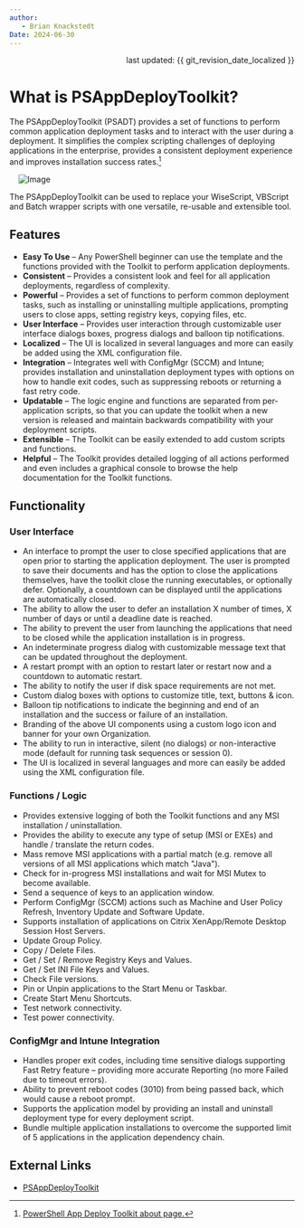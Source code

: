```yaml
---
author: 
   - Brian Knackstedt
Date: 2024-06-30
---
```

<div style="text-align: right"> last updated: {{ git_revision_date_localized }} </div>

# What is PSAppDeployToolkit?

The PSAppDeployToolkit (PSADT) provides a set of functions to perform common application deployment tasks and to interact with the 
user during a deployment. It simplifies the complex scripting challenges of deploying applications in the enterprise, provides a consistent 
deployment experience and improves installation success rates.[^1]

&nbsp;&nbsp;&nbsp;&nbsp;![Image](https://psappdeploytoolkit.com/images/psadt-dark-navheader.svg)

The PSAppDeployToolkit can be used to replace your WiseScript, VBScript and Batch wrapper scripts with one versatile, re-usable and extensible tool.

## Features

- **Easy To Use** – Any PowerShell beginner can use the template and the functions provided with the Toolkit to perform application deployments.
- **Consistent** – Provides a consistent look and feel for all application deployments, regardless of complexity.
- **Powerful** – Provides a set of functions to perform common deployment tasks, such as installing or uninstalling multiple applications, prompting users to close apps, setting registry keys, copying files, etc.
- **User Interface** – Provides user interaction through customizable user interface dialogs boxes, progress dialogs and balloon tip notifications.
- **Localized** – The UI is localized in several languages and more can easily be added using the XML configuration file.
- **Integration** – Integrates well with ConfigMgr (SCCM) and Intune; provides installation and uninstallation deployment types with options on how to handle exit codes, such as suppressing reboots or returning a fast retry code.
- **Updatable** – The logic engine and functions are separated from per-application scripts, so that you can update the toolkit when a new version is released and maintain backwards compatibility with your deployment scripts.
- **Extensible** – The Toolkit can be easily extended to add custom scripts and functions.
- **Helpful** – The Toolkit provides detailed logging of all actions performed and even includes a graphical console to browse the help documentation for the Toolkit functions.

## Functionality

### User Interface

- An interface to prompt the user to close specified applications that are open prior to starting the application deployment. The user is 
prompted to save their documents and has the option to close the applications themselves, have the toolkit close the running executables, or 
optionally defer. Optionally, a countdown can be displayed until the applications are automatically closed.
- The ability to allow the user to defer an installation X number of times, X number of days or until a deadline date is reached.
- The ability to prevent the user from launching the applications that need to be closed while the application installation is in progress.
- An indeterminate progress dialog with customizable message text that can be updated throughout the deployment.
- A restart prompt with an option to restart later or restart now and a countdown to automatic restart.
- The ability to notify the user if disk space requirements are not met.
- Custom dialog boxes with options to customize title, text, buttons & icon.
- Balloon tip notifications to indicate the beginning and end of an installation and the success or failure of an installation.
- Branding of the above UI components using a custom logo icon and banner for your own Organization.
- The ability to run in interactive, silent (no dialogs) or non-interactive mode (default for running task sequences or session 0).
- The UI is localized in several languages and more can easily be added using the XML configuration file.

### Functions / Logic

- Provides extensive logging of both the Toolkit functions and any MSI installation / uninstallation.
- Provides the ability to execute any type of setup (MSI or EXEs) and handle / translate the return codes.
- Mass remove MSI applications with a partial match (e.g. remove all versions of all MSI applications which match "Java").
- Check for in-progress MSI installations and wait for MSI Mutex to become available.
- Send a sequence of keys to an application window.
- Perform ConfigMgr (SCCM) actions such as Machine and User Policy Refresh, Inventory Update and Software Update.
- Supports installation of applications on Citrix XenApp/Remote Desktop Session Host Servers.
- Update Group Policy.
- Copy / Delete Files.
- Get / Set / Remove Registry Keys and Values.
- Get / Set INI File Keys and Values.
- Check File versions.
- Pin or Unpin applications to the Start Menu or Taskbar.
- Create Start Menu Shortcuts.
- Test network connectivity.
- Test power connectivity.

### ConfigMgr and Intune Integration

- Handles proper exit codes, including time sensitive dialogs supporting Fast Retry feature – providing more accurate Reporting (no more Failed due to timeout errors).
- Ability to prevent reboot codes (3010) from being passed back, which would cause a reboot prompt.
- Supports the application model by providing an install and uninstall deployment type for every deployment script.
- Bundle multiple application installations to overcome the supported limit of 5 applications in the application dependency chain.

## External Links

- [PSAppDeployToolkit](https://psappdeploytoolkit.com)

[^1]: [PowerShell App Deploy Toolkit about page.](https://github.com/PSAppDeployToolkit/PSAppDeployToolkit/blob/main/docs/index.md)
